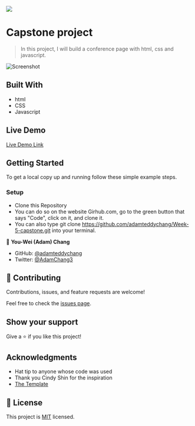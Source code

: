 ![](https://img.shields.io/badge/Microverse-blueviolet)

# Capstone project

> In this project, I will build a conference page with html, css and javascript. 

![Screenshot](https://user-images.githubusercontent.com/63560332/137163045-e675512f-39cf-4ab0-b554-2cb58d1e1d3a.png)



## Built With


- html
- CSS
- Javascript


## Live Demo

[Live Demo Link](https://adamteddychang.github.io/Week-5-capstone)


## Getting Started




To get a local copy up and running follow these simple example steps.

### Setup
- Clone this Repository
- You can do so on the website Girhub.com, go to the green button that says "Code", click on it, and clone it. 
- You can also type git clone https://github.com/adamteddychang/Week-5-capstone.git into your terminal. 



👤 **You-Wei (Adam) Chang**

- GitHub: [@adamteddychang](https://github.com/adamteddychang)
- Twitter: [@AdamChang3](https://twitter.com/AdamChang3)


## 🤝 Contributing

Contributions, issues, and feature requests are welcome!

Feel free to check the [issues page](../../issues/).

## Show your support

Give a ⭐️ if you like this project!

## Acknowledgments

- Hat tip to anyone whose code was used
- Thank you Cindy Shin for the inspiration
- [The Template](https://www.behance.net/gallery/29845175/CC-Global-Summit-2015)

## 📝 License

This project is [MIT](./MIT.md) licensed.
